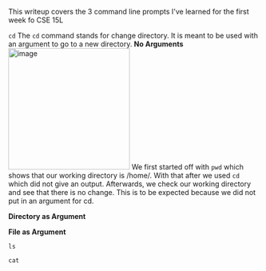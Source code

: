 This writeup covers the 3 command line prompts I've learned for the first week fo CSE 15L

`cd`
The `cd` command stands for change directory. It is meant to be used with an argument to go to a new directory.
**No Arguments**
<img width="243" alt="image" src="https://github.com/L0oter1/cse15l-lab-reports/assets/147905421/4b826063-971b-40f6-a7f3-3acd72f70cf7">
We first started off with `pwd` which shows that our working directory is /home/. With that after we used `cd` which did not give an output. Afterwards, we check our working directory and see that there is no change. This is to be expected because we did not put in an argument for cd.

**Directory as Argument**

**File as Argument**

`ls`


`cat`
